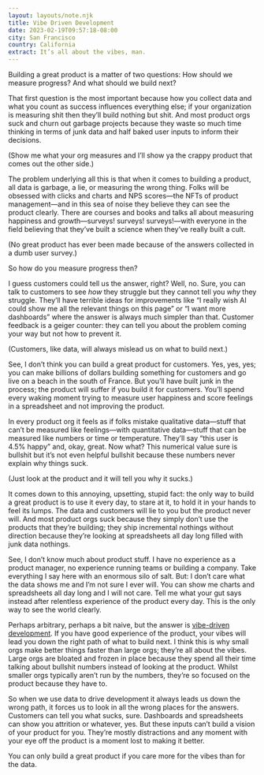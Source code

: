 ```yaml
---
layout: layouts/note.njk
title: Vibe Driven Development
date: 2023-02-19T09:57:18-08:00
city: San Francisco
country: California
extract: It’s all about the vibes, man.
---
```


Building a great product is a matter of two questions: How should we measure progress? And what should we build next?

That first question is the most important because how you collect data and what you count as success influences everything else; if your organization is measuring shit then they’ll build nothing but shit. And most product orgs suck and churn out garbage projects because they waste so much time thinking in terms of junk data and half baked user inputs to inform their decisions.

(Show me what your org measures and I’ll show ya the crappy product that comes out the other side.)

The problem underlying all this is that when it comes to building a product, all data is garbage, a lie, or measuring the wrong thing. Folks will be obsessed with clicks and charts and NPS scores—the NFTs of product management—and in this sea of noise they believe they can see the product clearly. There are courses and books and talks all about measuring happiness and growth—surveys! surveys! surveys!—with everyone in the field believing that they’ve built a science when they’ve really built a cult.

(No great product has ever been made because of the answers collected in a dumb user survey.)

So how do you measure progress then?

I guess customers could tell us the answer, right? Well, no. Sure, you can talk to customers to see _how_ they struggle but they cannot tell you _why_ they struggle. They’ll have terrible ideas for improvements like “I really wish AI could show me all the relevant things on this page” or “I want more dashboards” where the answer is always much simpler than that. Customer feedback is a geiger counter: they can tell you about the problem coming your way but not how to prevent it.

(Customers, like data, will always mislead us on what to build next.)

See, I don’t think you can build a great product for customers. Yes, yes, yes; you can make billions of dollars building something for customers and go live on a beach in the south of France. But you’ll have built junk in the process; the product will suffer if you build it for customers. You’ll spend every waking moment trying to measure user happiness and score feelings in a spreadsheet and not improving the product.

In every product org it feels as if folks mistake qualitative data—stuff that can’t be measured like feelings—with quantitative data—stuff that can be measured like numbers or time or temperature. They’ll say “this user is 4.5% happy” and, okay, great. Now what? This numerical value sure is bullshit but it’s not even helpful bullshit because these numbers never explain why things suck.

(Just look at the product and it will tell you why it sucks.)

It comes down to this annoying, upsetting, stupid fact: the only way to build a great product is to use it every day, to stare at it, to hold it in your hands to feel its lumps. The data and customers will lie to you but the product never will. And most product orgs suck because they simply don’t use the products that they’re building; they ship incremental nothings without direction because they’re looking at spreadsheets all day long filled with junk data nothings.

See, I don’t know much about product stuff. I have no experience as a product manager, no experience running teams or building a company. Take everything I say here with an enormous silo of salt. But: I don’t care what the data shows me and I’m not sure I ever will. You can show me charts and spreadsheets all day long and I will not care. Tell me what your gut says instead after relentless experience of the product every day. This is the only way to see the world clearly.

Perhaps arbitrary, perhaps a bit naive, but the answer is [vibe-driven development](https://weeknotes.buttondown.email/archive/trading-time-for-visibility/). If you have good experience of the product, your vibes will lead you down the right path of what to build next. I think this is why small orgs make better things faster than large orgs; they’re all about the vibes. Large orgs are bloated and frozen in place because they spend all their time talking about bullshit numbers instead of looking at the product. Whilst smaller orgs typically aren’t run by the numbers, they’re so focused on the product because they have to.

So when we use data to drive development it always leads us down the wrong path, it forces us to look in all the wrong places for the answers. Customers can tell you what sucks, sure. Dashboards and spreadsheets can show you attrition or whatever, yes. But these inputs can’t build a vision of your product for you. They’re mostly distractions and any moment with your eye off the product is a moment lost to making it better.

You can only build a great product if you care more for the vibes than for the data.
